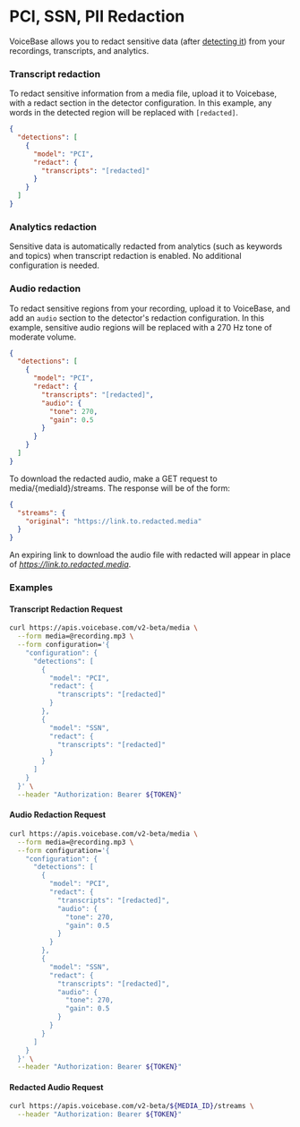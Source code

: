 # PCI, SSN, PII Redaction


VoiceBase allows you to redact sensitive data (after [detecting it](pci-ssn-pii-detection.html)) from your recordings, transcripts, and analytics.


### Transcript redaction

To redact sensitive information from a media file, upload it to Voicebase, with a redact section in the detector configuration. In this example, any words in the detected region will be replaced with `[redacted]`.

```json
{ 
  "detections": [
    {
      "model": "PCI",
      "redact": {
        "transcripts": "[redacted]"
      }
    }
  ]
}
```

### Analytics redaction

Sensitive data is automatically redacted from analytics (such as keywords and topics) when transcript redaction is enabled. No additional configuration is needed. 

### Audio redaction

To redact sensitive regions from your recording, upload it to VoiceBase, and add an `audio` section to the detector's redaction configuration. In this example, sensitive audio regions will be replaced with a 270 Hz tone of moderate volume.

```json
{ 
  "detections": [
    {
      "model": "PCI",
      "redact": {
        "transcripts": "[redacted]",
        "audio": {
          "tone": 270,
          "gain": 0.5
        }
      }
    }
  ]
}
```


To download the redacted audio, make a GET request to media/{mediaId}/streams. The response will be of the form:

```json
{
  "streams": {
    "original": "https://link.to.redacted.media"
  }
}

```

An expiring link to download the audio file with redacted will appear in place of *https://link.to.redacted.media*.

### Examples

#### Transcript Redaction Request

```bash
curl https://apis.voicebase.com/v2-beta/media \
  --form media=@recording.mp3 \
  --form configuration='{
    "configuration": {
      "detections": [
        {
          "model": "PCI",
          "redact": {
            "transcripts": "[redacted]"
          }
        },
        {
          "model": "SSN",
          "redact": {
            "transcripts": "[redacted]"
          }
        }
      ]
    }
  }' \
  --header "Authorization: Bearer ${TOKEN}" 
```

#### Audio Redaction Request

```bash
curl https://apis.voicebase.com/v2-beta/media \
  --form media=@recording.mp3 \
  --form configuration='{
    "configuration": {
      "detections": [
        {
          "model": "PCI",
          "redact": {
            "transcripts": "[redacted]",
            "audio": {
              "tone": 270,
              "gain": 0.5
            }
          }
        },
        {
          "model": "SSN",
          "redact": {
            "transcripts": "[redacted]",
            "audio": {
              "tone": 270,
              "gain": 0.5
            }
          }
        }
      ]
    }
  }' \
  --header "Authorization: Bearer ${TOKEN}"
```

#### Redacted Audio Request

```bash
curl https://apis.voicebase.com/v2-beta/${MEDIA_ID}/streams \
  --header "Authorization: Bearer ${TOKEN}"
```

